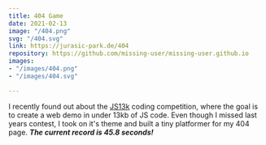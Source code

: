 ```yaml
---
title: 404 Game
date: 2021-02-13
image: "/404.png"
svg: "/404.svg"
link: https://jurasic-park.de/404
repository: https://github.com/missing-user/missing-user.github.io
images:
- "/images/404.png"
- "/images/404.svg"

---
```

I recently found out about the [JS13k](https://js13kgames.com/) coding competition, where the goal is to create a web demo in under 13kb of JS code.
Even though I missed last years contest, I took on it's theme and built a tiny platformer for my 404 page. **_The current record is 45.8 seconds!_**